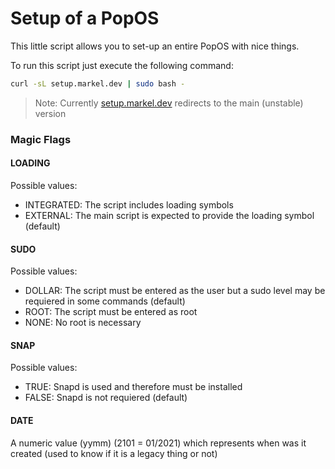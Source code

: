 # Setup of a PopOS

This little script allows you to set-up an entire PopOS with nice things.

To run this script just execute the following command:

```bash
curl -sL setup.markel.dev | sudo bash -
```

> Note: Currently [setup.markel.dev](https://setup.markel.dev) redirects to the main (unstable) version

### Magic Flags

#### LOADING

Possible values:

- INTEGRATED: The script includes loading symbols
- EXTERNAL: The main script is expected to provide the loading symbol (default)

#### SUDO

Possible values:

- DOLLAR: The script must be entered as the user but a sudo level may be requiered in some commands (default)
- ROOT: The script must be entered as root
- NONE: No root is necessary

#### SNAP

Possible values:

- TRUE: Snapd is used and therefore must be installed
- FALSE: Snapd is not requiered (default)

#### DATE

A numeric value (yymm) (2101 = 01/2021) which represents when was it created (used to know if it is a legacy thing or not)
